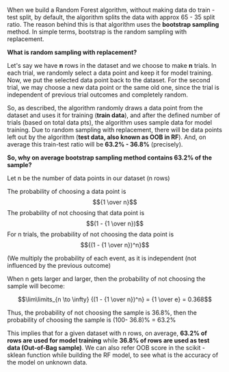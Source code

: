 When we build a Random Forest algorithm, without making data do train - test split, by default, the algorithm splits the data with approx 65 - 35 split ratio. The reason behind this is that algorithm uses the **bootstrap sampling** method. In simple terms, bootstrap is the random sampling with replacement. 

**What is random sampling with replacement?**

Let's say we have **n** rows in the dataset and we choose to make **n** trials. In each trial, we randomly select a data point and keep it for model training. Now, we put the selected data point back to the dataset. For the second trial, we may choose a new data point or the same old one, since the trial is independent of previous trial outcomes and completely random.


So, as described, the algorithm randomly draws a data point from the dataset and uses it for training (**train data**), and after the defined number of trials (based on total data pts), the algorithm uses sample data for model training. Due to random sampling with replacement, there will be data points left out by the algorithm (**test data, also known as OOB in RF**). And, on average this train-test ratio will be **63.2% - 36.8%** (precisely).

**So, why on average bootstrap sampling method contains 63.2% of the sample?**

Let n be the number of data points in our dataset (n rows)

The probability of choosing a data point is $${1 \over n}$$
The probability of not choosing that data point is  $$(1  - {1 \over n})$$
For n trials, the probability of not choosing the data point is $${(1  - {1 \over n})^n}$$

(We multiply the probability of each event, as it is independent (not influenced by the previous outcome)

When n gets larger and larger, then the probability of not choosing the sample will become:

$$\lim\limits_{n \to \infty} {(1  - {1 \over n})^n} = {1 \over e} = 0.368$$

Thus, the probability of not choosing the sample is 36.8%, then the probability of choosing the sample is  (100- 36.8)% = 63.2%

This implies that for a given dataset with n rows, on average, **63.2% of rows are used for model training** while **36.8% of rows are used as test data (Out-of-Bag sample)**. We can also refer OOB score in the scikit - sklean function while building the RF model, to see what is the accuracy of the model on unknown data.